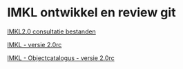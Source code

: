 # IMKL ontwikkel en review git


[IMKL2.0 consultatie bestanden](https://github.com/Geonovum/imkl2015-review/tree/master/IMKL2.x/00.%20Consultatieversie)

[IMKL - versie 2.0rc](https://geonovum.github.io/imkl2015-review/IMKL2.x/1-dataspecificatie)

[IMKL - Objectcatalogus - versie 2.0rc](https://geonovum.github.io/imkl2015-review/IMKL2.x/2-objectcatalogus)



